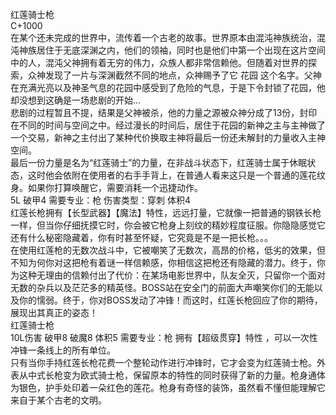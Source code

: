 <title>红莲骑士枪</title>
<meta name="GENERATOR" content="WinCHM">
<meta http-equiv="Content-Type" content="text/html; charset=gb2312">
<br>红莲骑士枪
<br>C+1000
<br>在某个还未完成的世界中，流传着一个古老的故事。世界原本由混沌神族统治，混沌神族居住于无底深渊之内，他们的领袖，同时也是他们中第一个出现在这片空间中的人，混沌父神拥有着无穷的伟力，众族人都非常信赖他。但随着对世界的探索，众神发现了一片与深渊截然不同的地点，众神赐予了它 花园 这个名字。父神在充满光亮以及神圣气息的花园中感受到了危险的气息，于是下令封锁了花园，他却没想到这确是一场悲剧的开始...
<br>悲剧的过程暂且不提，结果是父神被杀，他的力量之源被众神分成了13份，封印在不同的时间与空间之中。经过漫长的时间后，居住于花园的新神之主与主神做了一个交易，新神之主付出了某种代价换取主神将最后一份还未解封的力量收入主神空间。
<br>最后一份力量是名为“红莲骑士”的力量，在非战斗状态下，红莲骑士属于休眠状态，这时他会依附在使用者的右手手背上，在普通人看来这只是一个普通的莲花纹身。如果你打算唤醒它，需要消耗一个迅捷动作。
<br>5L 破甲4 需要专业：枪 伤害类型：穿刺 体积4
<br>红莲长枪拥有【长型武器】【魔法】特性，远远打量，它就像一把普通的钢铁长枪一样，但当你仔细抚摸它时，你会被它枪身上刻纹的精妙程度征服。你隐隐感觉它还有什么秘密隐藏着，你有时甚至怀疑，它究竟是不是一把长枪。。。
<br>在使用红莲枪的无数次战斗中，它被嘲笑了无数次，高昂的价格，低劣的效果，但不知为何你对这把枪有着谜一样信赖感，你相信这把枪还有隐藏的潜力。终于，你为这种无理由的信赖付出了代价：在某场电影世界中，队友全灭，只留你一个面对无数的杂兵以及茫茫多的精英怪。BOSS站在安全门的前面大声嘲笑你们的无能以及你的懦弱。终于，你对BOSS发动了冲锋！而这时，红莲长枪回应了你的期待，展现出其真正的姿态！
<br>红莲骑士枪
<br>10L伤害 破甲8 破魔8 体积5 需要专业：枪 拥有【超级贯穿】特性 ，可以一次性冲锋一条线上的所有单位。
<br>只有当你手持红莲长枪花费一个整轮动作进行冲锋时，它才会变为红莲骑士枪。外表从中式长枪变为欧式骑士枪，保留原本的特性的同时获得了新的力量。枪身通体为银色，护手处印着一朵红色的莲花。枪身有奇怪的装饰，虽然看不懂但能理解它来自于某个古老的文明。
